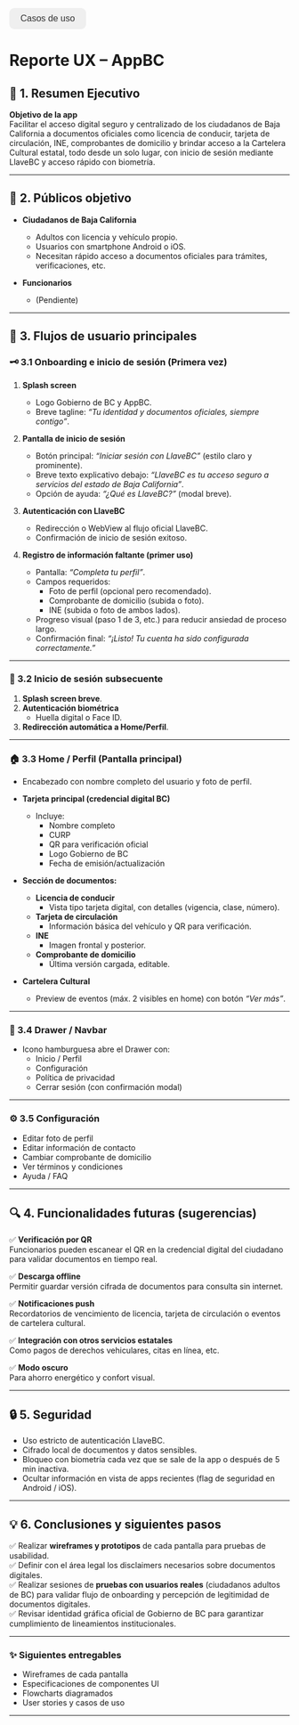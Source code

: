 <button href="https://github.com/labrujasiete/app-bc-ux/blob/main/casos_de_uso.md" style="font-weight: 500; font-size: 16px; padding: 10px 20px; border-radius: 9px; border: none; color: #313131">Casos de uso</button>


# Reporte UX – AppBC

## 🎯 1. Resumen Ejecutivo

**Objetivo de la app**  
Facilitar el acceso digital seguro y centralizado de los ciudadanos de Baja California a documentos oficiales como licencia de conducir, tarjeta de circulación, INE, comprobantes de domicilio y brindar acceso a la Cartelera Cultural estatal, todo desde un solo lugar, con inicio de sesión mediante LlaveBC y acceso rápido con biometría.

---

## 👥 2. Públicos objetivo

- **Ciudadanos de Baja California**
  - Adultos con licencia y vehículo propio.
  - Usuarios con smartphone Android o iOS.
  - Necesitan rápido acceso a documentos oficiales para trámites, verificaciones, etc.

- **Funcionarios**
  - (Pendiente)

---

## 📱 3. Flujos de usuario principales

### 🗝 3.1 Onboarding e inicio de sesión (Primera vez)

1. **Splash screen**
   - Logo Gobierno de BC y AppBC.
   - Breve tagline: *“Tu identidad y documentos oficiales, siempre contigo”*.

2. **Pantalla de inicio de sesión**
   - Botón principal: *“Iniciar sesión con LlaveBC”* (estilo claro y prominente).
   - Breve texto explicativo debajo: *“LlaveBC es tu acceso seguro a servicios del estado de Baja California”*.
   - Opción de ayuda: *“¿Qué es LlaveBC?”* (modal breve).

3. **Autenticación con LlaveBC**
   - Redirección o WebView al flujo oficial LlaveBC.
   - Confirmación de inicio de sesión exitoso.

4. **Registro de información faltante (primer uso)**
   - Pantalla: *“Completa tu perfil”*.
   - Campos requeridos:
     - Foto de perfil (opcional pero recomendado).
     - Comprobante de domicilio (subida o foto).
     - INE (subida o foto de ambos lados).
   - Progreso visual (paso 1 de 3, etc.) para reducir ansiedad de proceso largo.
   - Confirmación final: *“¡Listo! Tu cuenta ha sido configurada correctamente.”*

---

### 🔐 3.2 Inicio de sesión subsecuente

1. **Splash screen breve**.
2. **Autenticación biométrica**
   - Huella digital o Face ID.
3. **Redirección automática a Home/Perfil**.

---

### 🏠 3.3 Home / Perfil (Pantalla principal)

- Encabezado con nombre completo del usuario y foto de perfil.  
- **Tarjeta principal (credencial digital BC)**
  - Incluye:
    - Nombre completo
    - CURP
    - QR para verificación oficial
    - Logo Gobierno de BC
    - Fecha de emisión/actualización
- **Sección de documentos:**
  - **Licencia de conducir**
    - Vista tipo tarjeta digital, con detalles (vigencia, clase, número).
  - **Tarjeta de circulación**
    - Información básica del vehículo y QR para verificación.
  - **INE**
    - Imagen frontal y posterior.
  - **Comprobante de domicilio**
    - Última versión cargada, editable.

- **Cartelera Cultural**
  - Preview de eventos (máx. 2 visibles en home) con botón *“Ver más”*.

---

### 📂 3.4 Drawer / Navbar

- Icono hamburguesa abre el Drawer con:
  - Inicio / Perfil
  - Configuración
  - Política de privacidad
  - Cerrar sesión (con confirmación modal)

---

### ⚙️ 3.5 Configuración

- Editar foto de perfil
- Editar información de contacto
- Cambiar comprobante de domicilio
- Ver términos y condiciones
- Ayuda / FAQ

---


## 🔍 4. Funcionalidades futuras (sugerencias)

✅ **Verificación por QR**  
Funcionarios pueden escanear el QR en la credencial digital del ciudadano para validar documentos en tiempo real.

✅ **Descarga offline**  
Permitir guardar versión cifrada de documentos para consulta sin internet.

✅ **Notificaciones push**  
Recordatorios de vencimiento de licencia, tarjeta de circulación o eventos de cartelera cultural.

✅ **Integración con otros servicios estatales**  
Como pagos de derechos vehiculares, citas en línea, etc.

✅ **Modo oscuro**  
Para ahorro energético y confort visual.

---

## 🔒 5. Seguridad

- Uso estricto de autenticación LlaveBC.
- Cifrado local de documentos y datos sensibles.
- Bloqueo con biometría cada vez que se sale de la app o después de 5 min inactiva.
- Ocultar información en vista de apps recientes (flag de seguridad en Android / iOS).

---

## 💡 6. Conclusiones y siguientes pasos

✅ Realizar **wireframes y prototipos** de cada pantalla para pruebas de usabilidad.  
✅ Definir con el área legal los disclaimers necesarios sobre documentos digitales.  
✅ Realizar sesiones de **pruebas con usuarios reales** (ciudadanos adultos de BC) para validar flujo de onboarding y percepción de legitimidad de documentos digitales.  
✅ Revisar identidad gráfica oficial de Gobierno de BC para garantizar cumplimiento de lineamientos institucionales.

---

### ✨ **Siguientes entregables**

- Wireframes de cada pantalla  
- Especificaciones de componentes UI  
- Flowcharts diagramados  
- User stories y casos de uso

---